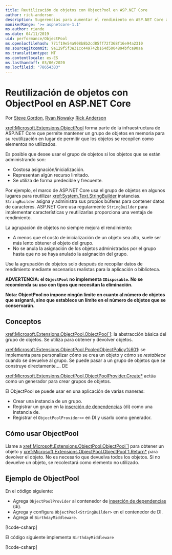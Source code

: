 ```yaml
---
title: Reutilización de objetos con ObjectPool en ASP.NET Core
author: rick-anderson
description: Sugerencias para aumentar el rendimiento en ASP.NET Core aplicaciones mediante ObjectPool.
monikerRange: '>= aspnetcore-1.1'
ms.author: riande
ms.date: 04/11/2019
uid: performance/ObjectPool
ms.openlocfilehash: 771f19e54a908b8b2cd85ff72f368f16e94a2310
ms.sourcegitcommit: 9a129f5f3e31cc449742b164d5004894bfca90aa
ms.translationtype: MT
ms.contentlocale: es-ES
ms.lasthandoff: 03/06/2020
ms.locfileid: "78654383"
---
```

# <a name="object-reuse-with-objectpool-in-aspnet-core"></a>Reutilización de objetos con ObjectPool en ASP.NET Core

Por [Steve Gordon](https://twitter.com/stevejgordon), [Ryan Nowak](https://github.com/rynowak)y [Rick Anderson](https://twitter.com/RickAndMSFT)

<xref:Microsoft.Extensions.ObjectPool> forma parte de la infraestructura de ASP.NET Core que permite mantener un grupo de objetos en memoria para su reutilización en lugar de permitir que los objetos se recopilen como elementos no utilizados.

Es posible que desee usar el grupo de objetos si los objetos que se están administrando son:

- Costosa asignación/inicialización.
- Representan algún recurso limitado.
- Se utiliza de forma predecible y frecuente.

Por ejemplo, el marco de ASP.NET Core usa el grupo de objetos en algunos lugares para reutilizar <xref:System.Text.StringBuilder> instancias. `StringBuilder` asigna y administra sus propios búferes para contener datos de caracteres. ASP.NET Core usa regularmente `StringBuilder` para implementar características y reutilizarlas proporciona una ventaja de rendimiento.

La agrupación de objetos no siempre mejora el rendimiento:

- A menos que el costo de inicialización de un objeto sea alto, suele ser más lento obtener el objeto del grupo.
- No se anula la asignación de los objetos administrados por el grupo hasta que no se haya anulado la asignación del grupo.

Use la agrupación de objetos solo después de recopilar datos de rendimiento mediante escenarios realistas para la aplicación o biblioteca.

**ADVERTENCIA: el `ObjectPool` no implementa `IDisposable`. No se recomienda su uso con tipos que necesitan la eliminación.**

**Nota: ObjectPool no impone ningún límite en cuanto al número de objetos que asignará, sino que establece un límite en el número de objetos que se conservarán.**

## <a name="concepts"></a>Conceptos

<xref:Microsoft.Extensions.ObjectPool.ObjectPool`1>: la abstracción básica del grupo de objetos. Se utiliza para obtener y devolver objetos.

<xref:Microsoft.Extensions.ObjectPool.PooledObjectPolicy%601>: se implementa para personalizar cómo se crea un objeto y cómo se *restablece* cuando se devuelve al grupo. Se puede pasar a un grupo de objetos que se construye directamente.... DE

<xref:Microsoft.Extensions.ObjectPool.ObjectPoolProvider.Create*> actúa como un generador para crear grupos de objetos.
<!-- REview, there is no ObjectPoolProvider<T> -->

El ObjectPool se puede usar en una aplicación de varias maneras:

* Crear una instancia de un grupo.
* Registrar un grupo en la [inserción de dependencias](xref:fundamentals/dependency-injection) (di) como una instancia de.
* Registrar el `ObjectPoolProvider<>` en DI y usarlo como generador.

## <a name="how-to-use-objectpool"></a>Cómo usar ObjectPool

Llame a <xref:Microsoft.Extensions.ObjectPool.ObjectPool`1> para obtener un objeto y <xref:Microsoft.Extensions.ObjectPool.ObjectPool`1.Return*> para devolver el objeto.  No es necesario que devuelva todos los objetos. Si no devuelve un objeto, se recolectará como elemento no utilizado.

## <a name="objectpool-sample"></a>Ejemplo de ObjectPool

En el código siguiente:

* Agrega `ObjectPoolProvider` al contenedor de [inserción de dependencias](xref:fundamentals/dependency-injection) (di).
* Agrega y configura `ObjectPool<StringBuilder>` en el contenedor de DI.
* Agrega el `BirthdayMiddleware`.

[!code-csharp[](ObjectPool/ObjectPoolSample/Startup.cs?name=snippet)]

El código siguiente implementa `BirthdayMiddleware`

[!code-csharp[](ObjectPool/ObjectPoolSample/BirthdayMiddleware.cs?name=snippet)]
